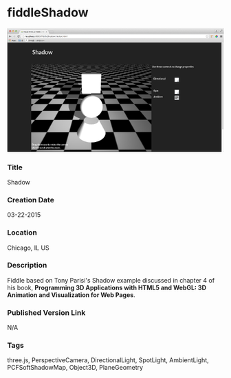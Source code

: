fiddleShadow
======

![Screenshot](screenshot.png)


### Title

Shadow


### Creation Date

03-22-2015


### Location

Chicago, IL US


### Description

Fiddle based on Tony Parisi's Shadow example discussed in chapter 4 of his book,
**Programming 3D Applications with HTML5 and WebGL: 3D Animation and Visualization for Web Pages**.


### Published Version Link

N/A


### Tags

three.js, PerspectiveCamera, DirectionalLight, SpotLight, AmbientLight, PCFSoftShadowMap, Object3D, PlaneGeometry
